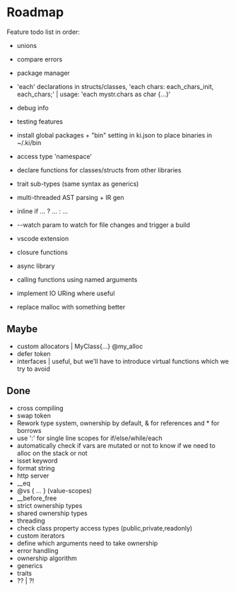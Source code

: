 
# Roadmap

Feature todo list in order:

- unions
- compare errors
- package manager
- 'each' declarations in structs/classes, 'each chars: each_chars_init, each_chars;' | usage: 'each mystr.chars as char {...}'
- debug info

- testing features
- install global packages + "bin" setting in ki.json to place binaries in ~/.ki/bin
- access type 'namespace'
- declare functions for classes/structs from other libraries
- trait sub-types (same syntax as generics)
- multi-threaded AST parsing + IR gen
- inline if ... ? ... : ...
- --watch param to watch for file changes and trigger a build
- vscode extension
- closure functions
- async library
- calling functions using named arguments
- implement IO URing where useful
- replace malloc with something better

## Maybe

- custom allocators | MyClass{...} @my_alloc
- defer token
- interfaces | useful, but we'll have to introduce virtual functions which we try to avoid

## Done

- cross compiling
- swap token
- Rework type system, ownership by default, & for references and * for borrows
- use ':' for single line scopes for if/else/while/each
- automatically check if vars are mutated or not to know if we need to alloc on the stack or not
- isset keyword
- format string
- http server
- __eq
- @vs { ... } (value-scopes)
- __before_free
- strict ownership types
- shared ownership types
- threading
- check class property access types (public,private,readonly)
- custom iterators
- define which arguments need to take ownership
- error handling
- ownership algorithm
- generics
- traits
- ?? | ?!
